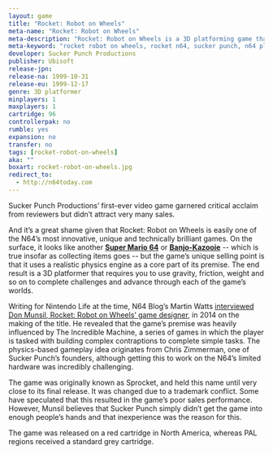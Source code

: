 ```yaml
---
layout: game
title: "Rocket: Robot on Wheels"
meta-name: "Rocket: Robot on Wheels"
meta-description: "Rocket: Robot on Wheels is a 3D platforming game that was released on the Nintendo 64 in 1999. It was the first game that Sucker Punch Productions developed."
meta-keyword: "rocket robot on wheels, rocket n64, sucker punch, n64 platforming game, nintendo 64"
developer: Sucker Punch Productions
publisher: Ubisoft
release-jpn: 
release-na: 1999-10-31
release-eu: 1999-12-17
genre: 3D platformer
minplayers: 1
maxplayers: 1
cartridge: 96
controllerpak: no
rumble: yes
expansion: no
transfer: no
tags: [rocket-robot-on-wheels]
aka: ""
boxart: rocket-robot-on-wheels.jpg
redirect_to:
  - http://n64today.com
---
```


Sucker Punch Productions’ first-ever video game garnered critical acclaim from reviewers but didn’t attract very many sales.

And it’s a great shame given that Rocket: Robot on Wheels is easily one of the N64’s most innovative, unique and technically brilliant games. On the surface, it looks like another [**Super Mario 64**](/games/super-mario-64.html) or [**Banjo-Kazooie**](/games/banjo-kazooie.html) -- which is true insofar as collecting items goes -- but the game’s unique selling point is that it uses a realistic physics engine as a core part of its premise. The end result is a 3D platformer that requires you to use gravity, friction, weight and so on to complete challenges and advance through each of the game’s worlds.

Writing for Nintendo Life at the time, N64 Blog’s Martin Watts [interviewed Don Munsil, Rocket: Robot on Wheels’ game designer,](http://www.nintendolife.com/news/2014/10/feature_the_making_of_rocket_robot_on_wheels) in 2014 on the making of the title. He revealed that the game’s premise was heavily influenced by The Incredible Machine, a series of games in which the player is tasked with building complex contraptions to complete simple tasks. The physics-based gameplay idea originates from Chris Zimmerman, one of Sucker Punch’s founders, although getting this to work on the N64’s limited hardware was incredibly challenging.

The game was originally known as Sprocket, and held this name until very close to its final release. It was changed due to a trademark conflict. Some have speculated that this resulted in the game’s poor sales performance. However, Munsil believes that Sucker Punch simply didn’t get the game into enough people’s hands and that inexperience was the reason for this.

The game was released on a red cartridge in North America, whereas PAL regions received a standard grey cartridge.
